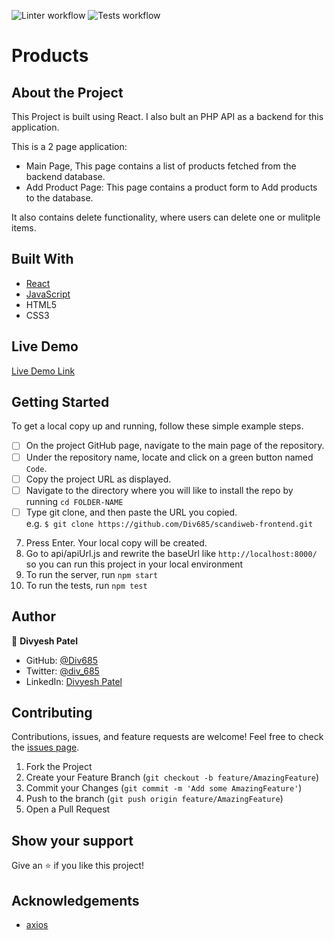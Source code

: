 ![Linter workflow](https://github.com/Div685/scandiweb-frontend/actions/workflows/linters.yml/badge.svg)
![Tests workflow](https://github.com/Div685/scandiweb-frontend/actions/workflows/tests.yml/badge.svg)
# Products

## About the Project
This Project is built using React. I also bult an PHP API as a backend for this application.

This is a 2 page application:
- Main Page, This page contains a list of products fetched from the backend database.
- Add Product Page: This page contains a product form to Add products to the database.

It also contains delete functionality, where users can delete one or mulitple items.

## Built With

* [React](https://reactjs.org/)
* [JavaScript](https://en.wikipedia.org/wiki/JavaScript)
* HTML5
* CSS3

## Live Demo

[Live Demo Link](https://peppy-torte-82d0a1.netlify.app/)

## Getting Started

To get a local copy up and running, follow these simple example steps.

- [ ] On the project GitHub page, navigate to the main page of the repository.
- [ ] Under the repository name, locate and click on a green button named `Code`. 
- [ ] Copy the project URL as displayed.
- [ ] Navigate to the directory where you will like to install the repo by running `cd FOLDER-NAME`
- [ ] Type git clone, and then paste the URL you copied. <br>
e.g. `$ git clone https://github.com/Div685/scandiweb-frontend.git`
7. Press Enter. Your local copy will be created. 
8. Go to api/apiUrl.js and rewrite the baseUrl like `http://localhost:8000/` so you can run this project in your local environment
9. To run the server, run `npm start`
10. To run the tests, run `npm test`

## Author

👤 **Divyesh Patel**

- GitHub: [@Div685](https://github.com/Div685)
- Twitter: [@div_685](https://twitter.com/div_685)
- LinkedIn: [Divyesh Patel](https://www.linkedin.com/in/divyesh-daxa-patel/)


## Contributing

Contributions, issues, and feature requests are welcome!
Feel free to check the [issues page](../../issues).

1. Fork the Project
2. Create your Feature Branch (`git checkout -b feature/AmazingFeature`)
3. Commit your Changes (`git commit -m 'Add some AmazingFeature'`)
4. Push to the branch (`git push origin feature/AmazingFeature`)
5. Open a Pull Request


## Show your support

Give an ⭐️ if you like this project!

## Acknowledgements
* [axios](https://github.com/axios/axios)